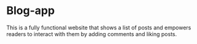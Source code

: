 # Blog-app
This is a fully functional website that shows a list of posts and empowers readers to interact with them by adding comments and liking posts.
